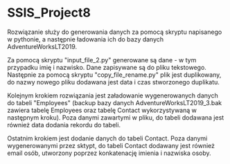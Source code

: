 # SSIS_Project8

Rozwiązanie służy do generowania danych za pomocą skryptu napisanego w pythonie, a następnie ładowania ich do bazy danych AdventureWorksLT2019. 

Za pomocą skryptu "input_file_2.py" generowane są dane - w tym przypadku imię i nazwisko. Dane zapisywane są do pliku tekstowego. Następnie za pomocą skryptu "copy_file_rename.py" plik jest duplikowany, do nazwy nowego pliku dodawana jest data i czas stworzonego duplikatu. 

Kolejnym krokiem rozwiązania jest załadowanie wygenerowanych danych do tabeli "Employees" (backup bazy danych AdventureWorksLT2019_3.bak zawiera tabelę Employees oraz tabelę Contact wykorzystywaną w następnym kroku). Poza danymi zawartymi w pliku, do tabeli dodawana jest również data dodania rekordu do tabeli.

Ostatnim krokiem jest dodanie danych do tabeli Contact. Poza danymi wygenerowanymi przez sktypt, do tabeli Contact dodawany jest również email osób, utworzony poprzez konkatenację imienia i nazwiska osoby.
